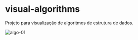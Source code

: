 # visual-algorithms

Projeto para visualização de algoritmos de estrutura de dados.

![algo-01](https://user-images.githubusercontent.com/32485354/74587989-8cfa5380-4fd7-11ea-923a-7bc314ed67d5.png)

